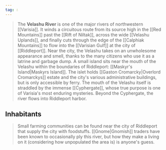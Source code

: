 ```yaml
---
tag: 💧
---
```

> The **Velashu River** is one of the major rivers of northwestern [[Varisia]].  It winds a circuitous route from its source high in the [[Red Mountains]] past the [[Rift of Niltak]], across the wide [[Velashu Uplands]], and finally cuts through the edge of the [[Calphiak Mountains]] to flow into the [[Varisian Gulf]] at the city of [[Riddleport]]. Near the city, the Velashu takes on an unwholesome appearance and smell, thanks to the many citizens who use it as a latrine and garbage dump. A small island sits near the mouth of the Velashu within the boundaries of Riddleport: [[Maskyr's Island|Maskyrs Island]]. The islet holds [[Gaston Cromarcky|Overlord Cromarckys]] estate and the city's various administrative buildings, but is only accessible by ferry. The mouth of the Velashu itself is straddled by the immense [[Cyphergate]], whose true purpose is one of Varisia's most enduring mysteries. Beyond the Cyphergate, the river flows into Riddleport harbor.


## Inhabitants

> Small farming communities can be found near the city of Riddleport that supply the city with foodstuffs. [[Gnome|Gnomish]] traders have been known to occasionally ply this river, but how they make a living on it (considering how unpopulated the area is) is anyone's guess.








